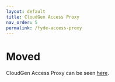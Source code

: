 ```yaml
---
layout: default
title: CloudGen Access Proxy
nav_order: 5
permalink: /fyde-access-proxy
---
```


# Moved

CloudGen Access Proxy can be seen [here](https://campus.barracuda.com/product/cloudgenaccess/doc/93201588/cloudgen-access-proxy/).
